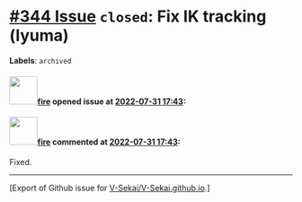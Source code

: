 # [\#344 Issue](https://github.com/V-Sekai/V-Sekai.github.io/issues/344) `closed`: Fix IK tracking (lyuma)
**Labels**: `archived`


#### <img src="https://avatars.githubusercontent.com/u/32321?u=c2e06a3d2b49a467aa907e54aa259516440267cc&v=4" width="50">[fire](https://github.com/fire) opened issue at [2022-07-31 17:43](https://github.com/V-Sekai/V-Sekai.github.io/issues/344):



#### <img src="https://avatars.githubusercontent.com/u/32321?u=c2e06a3d2b49a467aa907e54aa259516440267cc&v=4" width="50">[fire](https://github.com/fire) commented at [2022-07-31 17:43](https://github.com/V-Sekai/V-Sekai.github.io/issues/344#issuecomment-1200468942):

Fixed.


-------------------------------------------------------------------------------



[Export of Github issue for [V-Sekai/V-Sekai.github.io](https://github.com/V-Sekai/V-Sekai.github.io).]
